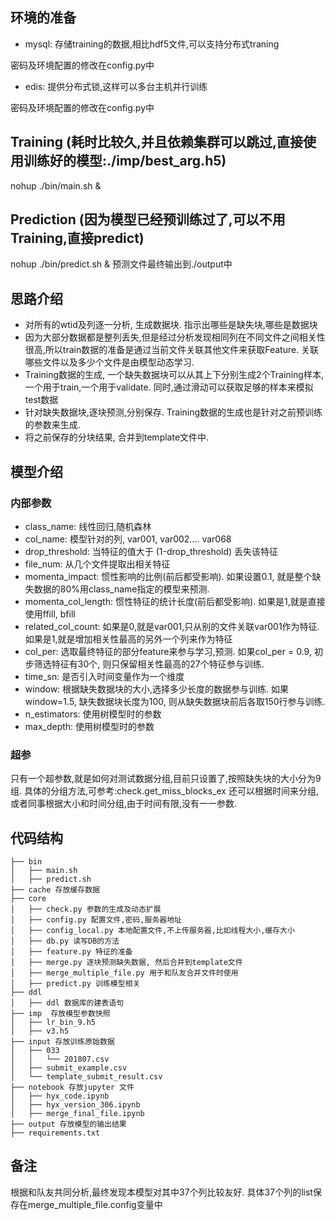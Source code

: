 ## 环境的准备
- mysql: 存储training的数据,相比hdf5文件,可以支持分布式traning

密码及环境配置的修改在config.py中  
    
- edis: 提供分布式锁,这样可以多台主机并行训练

密码及环境配置的修改在config.py中 

## Training (耗时比较久,并且依赖集群可以跳过,直接使用训练好的模型:./imp/best_arg.h5)

nohup ./bin/main.sh &

## Prediction (因为模型已经预训练过了,可以不用Training,直接predict)
nohup ./bin/predict.sh &
预测文件最终输出到./output中


## 思路介绍
- 对所有的wtid及列逐一分析, 生成数据块. 指示出哪些是缺失块,哪些是数据块
- 因为大部分数据都是整列丢失,但是经过分析发现相同列在不同文件之间相关性很高,所以train数据的准备是通过当前文件关联其他文件来获取Feature. 关联哪些文件以及多少个文件是由模型动态学习.
- Training数据的生成, 一个缺失数据块可以从其上下分别生成2个Training样本, 一个用于train,一个用于validate. 同时,通过滑动可以获取足够的样本来模拟test数据
- 针对缺失数据块,逐块预测,分别保存. Training数据的生成也是针对之前预训练的参数来生成.
- 将之前保存的分块结果, 合并到template文件中.



## 模型介绍
### 内部参数

- class_name: 线性回归,随机森林
- col_name: 模型针对的列, var001, var002.... var068
- drop_threshold: 当特征的值大于 (1-drop_threshold) 丢失该特征
- file_num: 从几个文件提取出相关特征
- momenta_impact: 惯性影响的比例(前后都受影响). 如果设置0.1, 就是整个缺失数据的80%用class_name指定的模型来预测.
- momenta_col_length: 惯性特征的统计长度(前后都受影响). 如果是1,就是直接使用ffill, bfill
- related_col_count: 如果是0,就是var001,只从别的文件关联var001作为特征. 如果是1,就是增加相关性最高的另外一个列来作为特征
- col_per: 选取最终特征的部分feature来参与学习,预测. 如果col_per = 0.9, 初步筛选特征有30个, 则只保留相关性最高的27个特征参与训练.
- time_sn: 是否引入时间变量作为一个维度
- window: 根据缺失数据块的大小,选择多少长度的数据参与训练. 如果window=1.5, 缺失数据块长度为100, 则从缺失数据块前后各取150行参与训练.
- n_estimators: 使用树模型时的参数
- max_depth: 使用树模型时的参数


### 超参

只有一个超参数,就是如何对测试数据分组,目前只设置了,按照缺失块的大小分为9组.
具体的分组方法,可参考:check.get_miss_blocks_ex
还可以根据时间来分组, 或者同事根据大小和时间分组,由于时间有限,没有一一参数.


## 代码结构
    
    ├── bin
    │   ├── main.sh 
    │   ├── predict.sh
    ├── cache 存放缓存数据
    ├── core
    │   ├── check.py 参数的生成及动态扩展
    │   ├── config.py 配置文件,密码,服务器地址
    │   ├── config_local.py 本地配置文件,不上传服务器,比如线程大小,缓存大小
    │   ├── db.py 读写DB的方法
    │   ├── feature.py 特征的准备
    │   ├── merge.py 逐块预测缺失数据, 然后合并到template文件
    │   ├── merge_multiple_file.py 用于和队友合并文件时使用
    │   ├── predict.py 训练模型相关
    ├── ddl
    │   ├── ddl 数据库的建表语句
    ├── imp  存放模型参数快照
    │   ├── lr_bin_9.h5
    │   ├── v3.h5
    ├── input 存放训练原始数据
    │   ├── 033
    │   │   └── 201807.csv
    │   ├── submit_example.csv
    │   └── template_submit_result.csv
    ├── notebook 存放jupyter 文件
    │   ├── hyx_code.ipynb
    │   ├── hyx_version_306.ipynb
    │   ├── merge_final_file.ipynb
    ├── output 存放模型的输出结果
    ├── requirements.txt

 
## 备注

根据和队友共同分析,最终发现本模型对其中37个列比较友好.
具体37个列的list保存在merge_multiple_file.config变量中


    